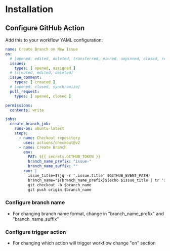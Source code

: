 # Installation

## Configure GitHub Action

Add this to your workflow YAML configuration:

```yaml
name: Create Branch on New Issue
on:
  # [opened, edited, deleted, transferred, pinned, unpinned, closed, reopened, assigned, unassigned]
  issues:
    types: [ opened, assigned ]
  # [created, edited, deleted]
  issue_comment:
    types: [ created ]
  # [opened, closed, synchronize]
  pull_request:
    types: [ opened, closed ]

permissions:
  contents: write

jobs:
  create_branch_job:
    runs-on: ubuntu-latest
    steps:
      - name: Checkout repository
        uses: actions/checkout@v2
      - name: Create Branch
        env:
          PAT: ${{ secrets.GITHUB_TOKEN }}
          branch_name_prefix: "issue-"
          branch_name_suffix: ""
        run: |
          issue_title=$(jq -r '.issue.title' $GITHUB_EVENT_PATH)
          branch_name="${branch_name_prefix}$(echo $issue_title | tr '[:upper:]' '[:lower:]' | tr ' ' '-')${branch_name_suffix}"
          git checkout -b $branch_name
          git push origin $branch_name
```

### Configure branch name

- For changing branch name format, change in "branch_name_prefix" and "branch_name_suffix"

### Configure trigger action

- For changing which action will trigger workflow change "on" section
